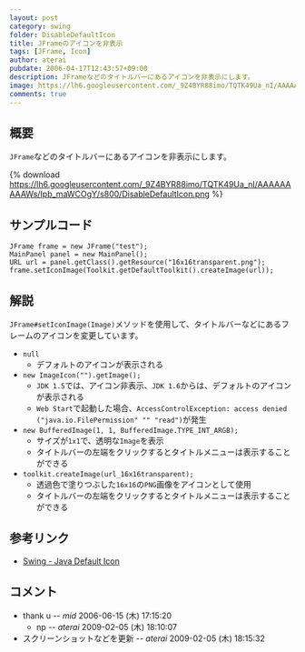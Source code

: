 ```yaml
---
layout: post
category: swing
folder: DisableDefaultIcon
title: JFrameのアイコンを非表示
tags: [JFrame, Icon]
author: aterai
pubdate: 2006-04-17T12:43:57+09:00
description: JFrameなどのタイトルバーにあるアイコンを非表示にします。
image: https://lh6.googleusercontent.com/_9Z4BYR88imo/TQTK49Ua_nI/AAAAAAAAAWs/Ipb_maWCOgY/s800/DisableDefaultIcon.png
comments: true
---
```

## 概要
`JFrame`などのタイトルバーにあるアイコンを非表示にします。

{% download https://lh6.googleusercontent.com/_9Z4BYR88imo/TQTK49Ua_nI/AAAAAAAAAWs/Ipb_maWCOgY/s800/DisableDefaultIcon.png %}

## サンプルコード
<pre class="prettyprint"><code>JFrame frame = new JFrame("test");
MainPanel panel = new MainPanel();
URL url = panel.getClass().getResource("16x16transparent.png");
frame.setIconImage(Toolkit.getDefaultToolkit().createImage(url));
</code></pre>

## 解説
`JFrame#setIconImage(Image)`メソッドを使用して、タイトルバーなどにあるフレームのアイコンを変更しています。

- `null`
    - デフォルトのアイコンが表示される
- `new ImageIcon("").getImage();`
    - `JDK 1.5`では、アイコン非表示、`JDK 1.6`からは、デフォルトのアイコンが表示される
    - `Web Start`で起動した場合、`AccessControlException: access denied ("java.io.FilePermission" "" "read")`が発生
- `new BufferedImage(1, 1, BufferedImage.TYPE_INT_ARGB);`
    - サイズが`1x1`で、透明な`Image`を表示
    - タイトルバーの左端をクリックするとタイトルメニューは表示することができる
- `toolkit.createImage(url_16x16transparent);`
    - 透過色で塗りつぶした`16x16`の`PNG`画像をアイコンとして使用
    - タイトルバーの左端をクリックするとタイトルメニューは表示することができる

<!-- dummy comment line for breaking list -->

## 参考リンク
- [Swing - Java Default Icon](https://community.oracle.com/thread/1381127)

<!-- dummy comment line for breaking list -->

## コメント
- thank u -- *mid* 2006-06-15 (木) 17:15:20
    - np -- *aterai* 2009-02-05 (木) 18:10:07
- スクリーンショットなどを更新 -- *aterai* 2009-02-05 (木) 18:15:32

<!-- dummy comment line for breaking list -->
